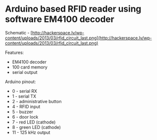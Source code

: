 # Arduino based RFID reader using software EM4100 decoder

Schematic - [http://hackerspace.lv/wp-content/uploads/2013/03/rfid_circuit_last.png](http://hackerspace.lv/wp-content/uploads/2013/03/rfid_circuit_last.png)

Features:

* EM4100 decoder
* 100 card memory
* serial output

Arduino pinout:

* 0 - serial RX
* 1 - serial TX
* 2 - administrative button
* 4 - RFID input
* 5 - buzzer
* 6 - door lock
* 7 - red LED (cathode)
* 8 - green LED (cathode)
* 11 - 125 kHz output
